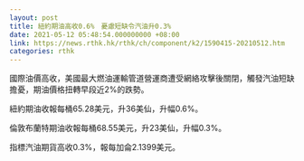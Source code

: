 ```yaml
---
layout: post
title: 紐約期油高收0.6%　憂慮短缺令汽油升0.3%
date: 2021-05-12 05:48:54.000000000 +08:00
link: https://news.rthk.hk/rthk/ch/component/k2/1590415-20210512.htm
categories: rthk
---
```


國際油價高收，美國最大燃油運輸管道營運商遭受網絡攻擊後關閉，觸發汽油短缺擔憂，期油價格扭轉早段近2%的跌勢。

紐約期油收報每桶65.28美元，升36美仙，升幅0.6%。

倫敦布蘭特期油收報每桶68.55美元，升23美仙，升幅0.3%。

指標汽油期貨高收0.3%，報每加侖2.1399美元。
